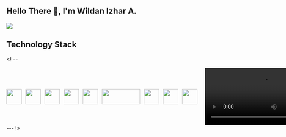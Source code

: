 ## Hello There 👋, I'm Wildan Izhar A.

<div style="widht:100%; display:flex; justify-center:center;">
  <img src="https://media.giphy.com/media/N3yLGQ1oMYfGU/giphy.gif?cid=790b7611iqq1u7na0pzn4nq8hk9t8tk2jqizvh0w7grzpolo&ep=v1_gifs_search&rid=giphy.gif&ct=g">
</div>


## Technology Stack

<! -- <div style="display:flex; align-items:center; gap:10px;">
  <img 
  style="height:40px"
  src="https://upload.wikimedia.org/wikipedia/commons/thumb/6/61/HTML5_logo_and_wordmark.svg/180px-HTML5_logo_and_wordmark.svg.png">
  <img 
  style="height:40px"
  src="https://upload.wikimedia.org/wikipedia/commons/thumb/5/50/Primary_RebeccaPurple_CSS_Logo_2024.png/180px-Primary_RebeccaPurple_CSS_Logo_2024.png">
  <img 
  style="height:40px"
  src="https://icons.veryicon.com/png/o/business/vscode-program-item-icon/javascript-3.png">
  <img 
  style="height:40px"
  src="https://upload.wikimedia.org/wikipedia/commons/thumb/3/30/React_Logo_SVG.svg/150px-React_Logo_SVG.svg.png">
  <img 
  style="height:40px"
  src="https://upload.wikimedia.org/wikipedia/commons/thumb/d/d9/Node.js_logo.svg/330px-Node.js_logo.svg.png">
  <img 
  style="width:100px;height:40px;"
  src="https://upload.wikimedia.org/wikipedia/commons/thumb/6/64/Expressjs.png/330px-Expressjs.png">
  <img 
  style="height:40px"
  src="https://raw.githubusercontent.com/laravel/art/master/logo-lockup/5%20SVG/2%20CMYK/1%20Full%20Color/laravel-logolockup-cmyk-red.svg">
  <img 
  style="height:40px"
  src="https://upload.wikimedia.org/wikipedia/en/thumb/d/dd/MySQL_logo.svg/150px-MySQL_logo.svg.png">
  <img 
  style="height:40px"
  src="https://upload.wikimedia.org/wikipedia/en/thumb/5/5a/MongoDB_Fores-Green.svg/375px-MongoDB_Fores-Green.svg.png">

  <video src="https://media.giphy.com/media/N3yLGQ1oMYfGU/giphy.gif?cid=790b7611iqq1u7na0pzn4nq8hk9t8tk2jqizvh0w7grzpolo&ep=v1_gifs_search&rid=giphy.gif&ct=g"/>
  
</div> --- !>
